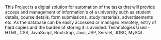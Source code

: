 This Project is a digital solution for automation of the tasks that will provide access and management of
information's of a university such as student details, course details, form submissions, study materials,
advertisements etc. As the database can be easily accessed or managed remotely, entry of hard copies and
the burden of storing it is avoided.
Technologies Used - HTML, CSS, JavaScript, Bootstrap, Java, JSP, Servlet, JDBC, MySQL.
